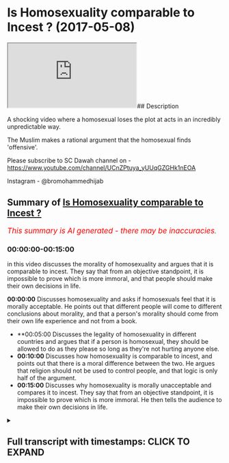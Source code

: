 # Is Homosexuality comparable to Incest ? (2017-05-08)

<iframe loading='lazy' allow='autoplay' src='https://www.youtube.com/embed/wPR8dUCgoIM'></iframe>## Description

A shocking video where a homosexual loses the plot at acts in an incredibly unpredictable way.

The Muslim makes a rational argument that the homosexual finds 'offensive'.

Please subscribe to SC Dawah channel on -
 <https://www.youtube.com/channel/UCnZPtuya_yUUqGZGHk1nEOA>

Instagram - @bromohammedhijab

## Summary of [Is Homosexuality comparable to Incest ?](https://www.youtube.com/watch?v=wPR8dUCgoIM)

*<span style="color:red; font-size:125%">This summary is AI generated - there may be inaccuracies</span>. [](/)*

### <a onclick="modifyYTiframeseektime('0')">00:00:00-00:15:00</a>

in this video discusses the morality of homosexuality and argues that it is comparable to incest. They say that from an objective standpoint, it is impossible to prove which is more immoral, and that people should make their own decisions in life.

**<a onclick="modifyYTiframeseektime('0')">00:00:00</a>** Discusses homosexuality and asks if homosexuals feel that it is morally acceptable. He points out that different people will come to different conclusions about morality, and that a person's morality should come from their own life experience and not from a book.

* **<a onclick="modifyYTiframeseektime('300')">00:05:00</a> Discusses the legality of homosexuality in different countries and argues that if a person is homosexual, they should be allowed to do as they please so long as they're not hurting anyone else.
* **<a onclick="modifyYTiframeseektime('600')">00:10:00</a>** Discusses how homosexuality is comparable to incest, and points out that there is a moral difference between the two. He argues that religion should not be used to control people, and that logic is only half of the argument.
* **<a onclick="modifyYTiframeseektime('900')">00:15:00</a>** Discusses why homosexuality is morally unacceptable and compares it to incest. They say that from an objective standpoint, it is impossible to prove which is more immoral. He then tells the audience to make their own decisions in life.

<details><summary><h2>Full transcript with timestamps: CLICK TO EXPAND</h2></summary>

<a onclick="modifyYTiframeseektime('0')">0:00:00</a> basically before we start let me just  
<a onclick="modifyYTiframeseektime('3')">0:00:03</a> introduce it to a slammer  
<a onclick="modifyYTiframeseektime('4')">0:00:04</a> it's LOM as a religion here whereby I  
<a onclick="modifyYTiframeseektime('8')">0:00:08</a> use me here if someone's a religion well  
<a onclick="modifyYTiframeseektime('13')">0:00:13</a> we believe the one God one God worthy of  
<a onclick="modifyYTiframeseektime('16')">0:00:16</a> worship all right one God worthy of  
<a onclick="modifyYTiframeseektime('19')">0:00:19</a> worship yeah yeah oh yeah one God worthy  
<a onclick="modifyYTiframeseektime('26')">0:00:26</a> of worship we believe look this is what  
<a onclick="modifyYTiframeseektime('30')">0:00:30</a> we believe there's a verse in the Quran  
<a onclick="modifyYTiframeseektime('31')">0:00:31</a> I want to introduce you to it ya know  
<a onclick="modifyYTiframeseektime('33')">0:00:33</a> see what not to like no there's a verse  
<a onclick="modifyYTiframeseektime('36')">0:00:36</a> I figured Saturday night verse 29 it  
<a onclick="modifyYTiframeseektime('40')">0:00:40</a> says but of Allah whom a solemn Roger  
<a onclick="modifyYTiframeseektime('43')">0:00:43</a> une fille Shura cap water shake it  
<a onclick="modifyYTiframeseektime('46')">0:00:46</a> sooner or later version basically says  
<a onclick="modifyYTiframeseektime('48')">0:00:48</a> that God has preferred a parable yeah of  
<a onclick="modifyYTiframeseektime('51')">0:00:51</a> a man who has many slave owners and  
<a onclick="modifyYTiframeseektime('55')">0:00:55</a> another man who has only one slave owner  
<a onclick="modifyYTiframeseektime('58')">0:00:58</a> and then he said hey Lester really  
<a onclick="modifyYTiframeseektime('60')">0:01:00</a> metella are they the same  
<a onclick="modifyYTiframeseektime('61')">0:01:01</a> yeah now the plane is do you know those  
<a onclick="modifyYTiframeseektime('65')">0:01:05</a> a philosopher his name is Rosario he  
<a onclick="modifyYTiframeseektime('66')">0:01:06</a> said man is bloom free for everywhere in  
<a onclick="modifyYTiframeseektime('69')">0:01:09</a> Chains man is going to bed one change  
<a onclick="modifyYTiframeseektime('71')">0:01:11</a> the idea is this the idea is that we as  
<a onclick="modifyYTiframeseektime('74')">0:01:14</a> Muslims we believe that you are going to  
<a onclick="modifyYTiframeseektime('76')">0:01:16</a> be a slave to something in this world  
<a onclick="modifyYTiframeseektime('78')">0:01:18</a> yes  
<a onclick="modifyYTiframeseektime('79')">0:01:19</a> you're going to either be a slave to  
<a onclick="modifyYTiframeseektime('80')">0:01:20</a> social expectations that you've chosen  
<a onclick="modifyYTiframeseektime('83')">0:01:23</a> your China it's a good way of putting it  
<a onclick="modifyYTiframeseektime('87')">0:01:27</a> so we say look let us choose who we  
<a onclick="modifyYTiframeseektime('90')">0:01:30</a> should be basically submissive to or  
<a onclick="modifyYTiframeseektime('93')">0:01:33</a> what we should be submissive to and in  
<a onclick="modifyYTiframeseektime('94')">0:01:34</a> our conceptual conceptualization we say  
<a onclick="modifyYTiframeseektime('97')">0:01:37</a> that the most appropriate thing for us  
<a onclick="modifyYTiframeseektime('99')">0:01:39</a> to submit to is the one who created  
<a onclick="modifyYTiframeseektime('101')">0:01:41</a> everything the one who knows everything  
<a onclick="modifyYTiframeseektime('103')">0:01:43</a> the one who's all aware of everything  
<a onclick="modifyYTiframeseektime('105')">0:01:45</a> and that is for us God so that's why the  
<a onclick="modifyYTiframeseektime('108')">0:01:48</a> Quran giving anyone in this entire  
<a onclick="modifyYTiframeseektime('110')">0:01:50</a> square  
<a onclick="modifyYTiframeseektime('112')">0:01:52</a> yes okay so in that case because oh  
<a onclick="modifyYTiframeseektime('114')">0:01:54</a> really so do you accept do you accept  
<a onclick="modifyYTiframeseektime('117')">0:01:57</a> that the scientists think there's like a  
<a onclick="modifyYTiframeseektime('119')">0:01:59</a> electronic that's some kind of magnetic  
<a onclick="modifyYTiframeseektime('122')">0:02:02</a> thing going on and that's God even  
<a onclick="modifyYTiframeseektime('124')">0:02:04</a> science so everybody agrees yeah no I'm  
<a onclick="modifyYTiframeseektime('128')">0:02:08</a> with you oh that's good we'll put in it  
<a onclick="modifyYTiframeseektime('129')">0:02:09</a> but I just want to say - I want to put  
<a onclick="modifyYTiframeseektime('130')">0:02:10</a> the student ma'am so for me like if you  
<a onclick="modifyYTiframeseektime('133')">0:02:13</a> ask me about my morality where do I get  
<a onclick="modifyYTiframeseektime('135')">0:02:15</a> my own morality  
<a onclick="modifyYTiframeseektime('135')">0:02:15</a> ya know but if you do I'll say look  
<a onclick="modifyYTiframeseektime('139')">0:02:19</a> there's a there's a rationality behind  
<a onclick="modifyYTiframeseektime('140')">0:02:20</a> the rally  
<a onclick="modifyYTiframeseektime('141')">0:02:21</a> so the rationality for us is okay we  
<a onclick="modifyYTiframeseektime('143')">0:02:23</a> believe that God created the universe  
<a onclick="modifyYTiframeseektime('145')">0:02:25</a> yeah now he is all-knowing we'll hearing  
<a onclick="modifyYTiframeseektime('148')">0:02:28</a> a little powerful and as an extension of  
<a onclick="modifyYTiframeseektime('150')">0:02:30</a> that he sent messengers to certain  
<a onclick="modifyYTiframeseektime('152')">0:02:32</a> people's in certain plants and  
<a onclick="modifyYTiframeseektime('154')">0:02:34</a> messengers came to people in certain  
<a onclick="modifyYTiframeseektime('156')">0:02:36</a> people certain times at different times  
<a onclick="modifyYTiframeseektime('158')">0:02:38</a> yeah and the final that we believe is  
<a onclick="modifyYTiframeseektime('160')">0:02:40</a> the Prophet Muhammad you came for  
<a onclick="modifyYTiframeseektime('161')">0:02:41</a> everything would be right  
<a onclick="modifyYTiframeseektime('163')">0:02:43</a> those messengers yeah so basically  
<a onclick="modifyYTiframeseektime('166')">0:02:46</a> whether what they have with them are two  
<a onclick="modifyYTiframeseektime('168')">0:02:48</a> things the message in the miracle the  
<a onclick="modifyYTiframeseektime('170')">0:02:50</a> message being from God which is to  
<a onclick="modifyYTiframeseektime('172')">0:02:52</a> believe in a worship and only one God  
<a onclick="modifyYTiframeseektime('174')">0:02:54</a> submit yourself to one God rather than  
<a onclick="modifyYTiframeseektime('176')">0:02:56</a> submitting yourself to aspects of the  
<a onclick="modifyYTiframeseektime('177')">0:02:57</a> creation and the miracle is the Quran  
<a onclick="modifyYTiframeseektime('180')">0:03:00</a> itself and it has a way of basically  
<a onclick="modifyYTiframeseektime('182')">0:03:02</a> proving itself okay good point so having  
<a onclick="modifyYTiframeseektime('188')">0:03:08</a> said that Oscars a homosexual yeah I  
<a onclick="modifyYTiframeseektime('190')">0:03:10</a> want to ask as a homosexual do you feel  
<a onclick="modifyYTiframeseektime('195')">0:03:15</a> it's basically in your opinion it's it's  
<a onclick="modifyYTiframeseektime('198')">0:03:18</a> your right jewy it's absolutely fine  
<a onclick="modifyYTiframeseektime('201')">0:03:21</a> morally acceptable for you to be  
<a onclick="modifyYTiframeseektime('202')">0:03:22</a> homosexual in the sense that my national  
<a onclick="modifyYTiframeseektime('205')">0:03:25</a> urge okay thank you all right yeah okay  
<a onclick="modifyYTiframeseektime('209')">0:03:29</a> I wanted to ask you a question there  
<a onclick="modifyYTiframeseektime('211')">0:03:31</a> yeah do you assert that everything that  
<a onclick="modifyYTiframeseektime('214')">0:03:34</a> you believe and feel from nature  
<a onclick="modifyYTiframeseektime('216')">0:03:36</a> you should enact depending on what how  
<a onclick="modifyYTiframeseektime('220')">0:03:40</a> you feel depending on your own  
<a onclick="modifyYTiframeseektime('223')">0:03:43</a> morality that you have available decide  
<a onclick="modifyYTiframeseektime('226')">0:03:46</a> the course of your lifetime supporting  
<a onclick="modifyYTiframeseektime('228')">0:03:48</a> with your own experiences and your own  
<a onclick="modifyYTiframeseektime('230')">0:03:50</a> destiny based on your own and what  
<a onclick="modifyYTiframeseektime('232')">0:03:52</a> you're here to do and that all of us are  
<a onclick="modifyYTiframeseektime('234')">0:03:54</a> here to do something different we're all  
<a onclick="modifyYTiframeseektime('235')">0:03:55</a> here to develop in a soul a different  
<a onclick="modifyYTiframeseektime('237')">0:03:57</a> way but religion to shut that down and  
<a onclick="modifyYTiframeseektime('238')">0:03:58</a> makes you all the same I don't believe  
<a onclick="modifyYTiframeseektime('240')">0:04:00</a> that no I'm with you but John I put this  
<a onclick="modifyYTiframeseektime('243')">0:04:03</a> on you because I think your voice is  
<a onclick="modifyYTiframeseektime('245')">0:04:05</a> thought on my website no I don't like  
<a onclick="modifyYTiframeseektime('249')">0:04:09</a> you you believe that yeah but the  
<a onclick="modifyYTiframeseektime('251')">0:04:11</a> question I asked you was you said it was  
<a onclick="modifyYTiframeseektime('252')">0:04:12</a> my network to be homosexual I mean I do  
<a onclick="modifyYTiframeseektime('255')">0:04:15</a> believe that I'm not saying that you  
<a onclick="modifyYTiframeseektime('257')">0:04:17</a> shouldn't know one thing I Fisher the  
<a onclick="modifyYTiframeseektime('261')">0:04:21</a> first Pinilla do you believe that as you  
<a onclick="modifyYTiframeseektime('263')">0:04:23</a> connect with my life I think we have  
<a onclick="modifyYTiframeseektime('264')">0:04:24</a> there should be able to adapt well most  
<a onclick="modifyYTiframeseektime('267')">0:04:27</a> of them because you have an urge to eat  
<a onclick="modifyYTiframeseektime('269')">0:04:29</a> to [ __ ] for sleep to park so most of  
<a onclick="modifyYTiframeseektime('272')">0:04:32</a> them yes I would agree sir all right  
<a onclick="modifyYTiframeseektime('274')">0:04:34</a> what about you what about you all of  
<a onclick="modifyYTiframeseektime('275')">0:04:35</a> them I wish you would do not sir  
<a onclick="modifyYTiframeseektime('278')">0:04:38</a> okay does that go fight for my morality  
<a onclick="modifyYTiframeseektime('280')">0:04:40</a> the one thing so from what did you get  
<a onclick="modifyYTiframeseektime('282')">0:04:42</a> your morality from your own life  
<a onclick="modifyYTiframeseektime('283')">0:04:43</a> experience or did you get it from the  
<a onclick="modifyYTiframeseektime('285')">0:04:45</a> book look well I think that's crap it  
<a onclick="modifyYTiframeseektime('287')">0:04:47</a> you have to get it from life okay why  
<a onclick="modifyYTiframeseektime('289')">0:04:49</a> don't kill because that's what we've got  
<a onclick="modifyYTiframeseektime('291')">0:04:51</a> to go on got to go you can have guidance  
<a onclick="modifyYTiframeseektime('294')">0:04:54</a> you can have guidance really but if you  
<a onclick="modifyYTiframeseektime('296')">0:04:56</a> don't develop it to your own experiences  
<a onclick="modifyYTiframeseektime('297')">0:04:57</a> and your own vision and your own path  
<a onclick="modifyYTiframeseektime('300')">0:05:00</a> life and everything else  
<a onclick="modifyYTiframeseektime('301')">0:05:01</a> what's the point of it well as you had  
<a onclick="modifyYTiframeseektime('303')">0:05:03</a> to have it I'm not going on chemically  
<a onclick="modifyYTiframeseektime('305')">0:05:05</a> you can call me well your life because  
<a onclick="modifyYTiframeseektime('309')">0:05:09</a> how call you done yet there you go  
<a onclick="modifyYTiframeseektime('311')">0:05:11</a> John the Baptist you go okay John Joyce  
<a onclick="modifyYTiframeseektime('314')">0:05:14</a> Jesus high five ah Piper Coverstone 0.1  
<a onclick="modifyYTiframeseektime('321')">0:05:21</a> 0.1 the circle I was a jerk yeah thank  
<a onclick="modifyYTiframeseektime('326')">0:05:26</a> you  
<a onclick="modifyYTiframeseektime('326')">0:05:26</a> oh so basically more common ways to  
<a onclick="modifyYTiframeseektime('332')">0:05:32</a> coming into your mouth your question  
<a onclick="modifyYTiframeseektime('333')">0:05:33</a> all right in also so sorry my question  
<a onclick="modifyYTiframeseektime('337')">0:05:37</a> is fit forward then someone had wished I  
<a onclick="modifyYTiframeseektime('339')">0:05:39</a> would say take someone happening right  
<a onclick="modifyYTiframeseektime('340')">0:05:40</a> now to be incestual your conceptualize  
<a onclick="modifyYTiframeseektime('347')">0:05:47</a> yeah well they have to shake themselves  
<a onclick="modifyYTiframeseektime('349')">0:05:49</a> and find out in my police say they'd  
<a onclick="modifyYTiframeseektime('351')">0:05:51</a> have to check themselves if they could  
<a onclick="modifyYTiframeseektime('353')">0:05:53</a> stop that urgent and really truly find  
<a onclick="modifyYTiframeseektime('356')">0:05:56</a> out where that came from because it  
<a onclick="modifyYTiframeseektime('357')">0:05:57</a> often comes from then having incestual  
<a onclick="modifyYTiframeseektime('360')">0:06:00</a> stuff happening in their path so that's  
<a onclick="modifyYTiframeseektime('364')">0:06:04</a> where you're saying that because I'm  
<a onclick="modifyYTiframeseektime('366')">0:06:06</a> homosexual that I've had some homosexual  
<a onclick="modifyYTiframeseektime('368')">0:06:08</a> thing happen to me in the past so that  
<a onclick="modifyYTiframeseektime('370')">0:06:10</a> bla bla bla some there's a lot of  
<a onclick="modifyYTiframeseektime('372')">0:06:12</a> different reasons why people are  
<a onclick="modifyYTiframeseektime('373')">0:06:13</a> homosexual ask about you know oh yeah go  
<a onclick="modifyYTiframeseektime('376')">0:06:16</a> someone has a genetic urge yeah yeah to  
<a onclick="modifyYTiframeseektime('380')">0:06:20</a> be incestuous yeah should they be  
<a onclick="modifyYTiframeseektime('382')">0:06:22</a> allowed to elect well that's not for me  
<a onclick="modifyYTiframeseektime('384')">0:06:24</a> to decide that's for them to decide okay  
<a onclick="modifyYTiframeseektime('386')">0:06:26</a> not for you to decide or me no no it's  
<a onclick="modifyYTiframeseektime('388')">0:06:28</a> not for me to do anything as for them to  
<a onclick="modifyYTiframeseektime('390')">0:06:30</a> sort it out  
<a onclick="modifyYTiframeseektime('390')">0:06:30</a> not for me yeah that's not none of my  
<a onclick="modifyYTiframeseektime('394')">0:06:34</a> business I don't know them so now in my  
<a onclick="modifyYTiframeseektime('396')">0:06:36</a> house if there's a crime going on again  
<a onclick="modifyYTiframeseektime('399')">0:06:39</a> if someone's been broken the law of the  
<a onclick="modifyYTiframeseektime('401')">0:06:41</a> land then obviously it's a crime that's  
<a onclick="modifyYTiframeseektime('403')">0:06:43</a> the climate it's not really what it is  
<a onclick="modifyYTiframeseektime('405')">0:06:45</a> yeah so you it's not allowed so you'd  
<a onclick="modifyYTiframeseektime('407')">0:06:47</a> get you know you get the police involved  
<a onclick="modifyYTiframeseektime('409')">0:06:49</a> which is probably if it's not allowed to  
<a onclick="modifyYTiframeseektime('411')">0:06:51</a> happen it's probably right okay so  
<a onclick="modifyYTiframeseektime('413')">0:06:53</a> you're saying is you shouldn't be  
<a onclick="modifyYTiframeseektime('414')">0:06:54</a> allowed to have a little well I'm not  
<a onclick="modifyYTiframeseektime('415')">0:06:55</a> I'm not saying anything I'm just  
<a onclick="modifyYTiframeseektime('416')">0:06:56</a> pointing out that the law says that it's  
<a onclick="modifyYTiframeseektime('419')">0:06:59</a> illegal okay so they'll also look  
<a onclick="modifyYTiframeseektime('420')">0:07:00</a> illegal  
<a onclick="modifyYTiframeseektime('421')">0:07:01</a> so our mother and a family relationship  
<a onclick="modifyYTiframeseektime('423')">0:07:03</a> to happen according to the law okay  
<a onclick="modifyYTiframeseektime('427')">0:07:07</a> according to the law if you go to a  
<a onclick="modifyYTiframeseektime('429')">0:07:09</a> country where homosexuality is illegal  
<a onclick="modifyYTiframeseektime('431')">0:07:11</a> should you still be able to enact on a  
<a onclick="modifyYTiframeseektime('433')">0:07:13</a> sec trolley well I don't know so your  
<a onclick="modifyYTiframeseektime('438')">0:07:18</a> honor I'd like to really disagree with  
<a onclick="modifyYTiframeseektime('441')">0:07:21</a> you linking homosexuality with incest  
<a onclick="modifyYTiframeseektime('443')">0:07:23</a> it's the same thing why can't only okay  
<a onclick="modifyYTiframeseektime('446')">0:07:26</a> so for example I'm looking  
<a onclick="modifyYTiframeseektime('447')">0:07:27</a> heterosexuality with incense okay and  
<a onclick="modifyYTiframeseektime('450')">0:07:30</a> I'll make a point on I link them I link  
<a onclick="modifyYTiframeseektime('452')">0:07:32</a> them all cut I'm sorry yeah like her  
<a onclick="modifyYTiframeseektime('454')">0:07:34</a> incest I pedophilia and I'm linking with  
<a onclick="modifyYTiframeseektime('458')">0:07:38</a> homosexuality and jumping all in the  
<a onclick="modifyYTiframeseektime('459')">0:07:39</a> same carrier bag and constantly blinking  
<a onclick="modifyYTiframeseektime('462')">0:07:42</a> them up they're not connected because  
<a onclick="modifyYTiframeseektime('464')">0:07:44</a> it's adult consensual circle it's not  
<a onclick="modifyYTiframeseektime('466')">0:07:46</a> going generational you are you're  
<a onclick="modifyYTiframeseektime('469')">0:07:49</a> talking incest incest okay so that's  
<a onclick="modifyYTiframeseektime('471')">0:07:51</a> intergenerational sex words of stuff but  
<a onclick="modifyYTiframeseektime('474')">0:07:54</a> well that well I don't know that's to do  
<a onclick="modifyYTiframeseektime('475')">0:07:55</a> with them isn't it what you just said  
<a onclick="modifyYTiframeseektime('477')">0:07:57</a> depending on the age they are okay so  
<a onclick="modifyYTiframeseektime('479')">0:07:59</a> notice up here  
<a onclick="modifyYTiframeseektime('480')">0:08:00</a> what's your sister's or sue Robert  
<a onclick="modifyYTiframeseektime('482')">0:08:02</a> one-hour sessions cause of each other  
<a onclick="modifyYTiframeseektime('483')">0:08:03</a> yeah I think I think gender homicidal  
<a onclick="modifyYTiframeseektime('485')">0:08:05</a> gentlemen I think gentlemen you better  
<a onclick="modifyYTiframeseektime('488')">0:08:08</a> come to the Nitty Gritty nub of your  
<a onclick="modifyYTiframeseektime('489')">0:08:09</a> point and ask me it now okay my point is  
<a onclick="modifyYTiframeseektime('491')">0:08:11</a> this right you said don't compare you  
<a onclick="modifyYTiframeseektime('494')">0:08:14</a> should have been making comparisons  
<a onclick="modifyYTiframeseektime('495')">0:08:15</a> between certain homosexuality no I know  
<a onclick="modifyYTiframeseektime('497')">0:08:17</a> I said I was really upset with the  
<a onclick="modifyYTiframeseektime('499')">0:08:19</a> factory's constantly being linked with  
<a onclick="modifyYTiframeseektime('500')">0:08:20</a> illegal sexual activity  
<a onclick="modifyYTiframeseektime('502')">0:08:22</a> homosexuality is constantly being linked  
<a onclick="modifyYTiframeseektime('504')">0:08:24</a> with illegal sexual activity instant  
<a onclick="modifyYTiframeseektime('506')">0:08:26</a> beautifuller etcetera that's why I said  
<a onclick="modifyYTiframeseektime('508')">0:08:28</a> okay I was annoyed with that something  
<a onclick="modifyYTiframeseektime('510')">0:08:30</a> you were doing in that case if you go to  
<a onclick="modifyYTiframeseektime('511')">0:08:31</a> another country where homosexuality  
<a onclick="modifyYTiframeseektime('512')">0:08:32</a> advanced would you be upset in the same  
<a onclick="modifyYTiframeseektime('515')">0:08:35</a> way if someone liquors if you two are  
<a onclick="modifyYTiframeseektime('517')">0:08:37</a> not allowed to I don't know because I've  
<a onclick="modifyYTiframeseektime('518')">0:08:38</a> never been to one of those countries and  
<a onclick="modifyYTiframeseektime('519')">0:08:39</a> I don't think I would okay so I'm saying  
<a onclick="modifyYTiframeseektime('522')">0:08:42</a> is if any homosexual forget about you if  
<a onclick="modifyYTiframeseektime('525')">0:08:45</a> any almost sexual went to Nigeria or any  
<a onclick="modifyYTiframeseektime('526')">0:08:46</a> other country well sexuality is back  
<a onclick="modifyYTiframeseektime('528')">0:08:48</a> should they or should they not be  
<a onclick="modifyYTiframeseektime('529')">0:08:49</a> allowed to enact their homosexuality  
<a onclick="modifyYTiframeseektime('530')">0:08:50</a> well I think it depends on them if they  
<a onclick="modifyYTiframeseektime('532')">0:08:52</a> choose to or not okay so what you're  
<a onclick="modifyYTiframeseektime('534')">0:08:54</a> saying here is for homosexuals you're  
<a onclick="modifyYTiframeseektime('537')">0:08:57</a> saying they have a decision to make  
<a onclick="modifyYTiframeseektime('539')">0:08:59</a> whether they want to or they don't want  
<a onclick="modifyYTiframeseektime('540')">0:09:00</a> that's right whereas we will send you an  
<a onclick="modifyYTiframeseektime('542')">0:09:02</a> adult sex not intergenerational and  
<a onclick="modifyYTiframeseektime('544')">0:09:04</a> underage sex underage sex it was  
<a onclick="modifyYTiframeseektime('547')">0:09:07</a> princess your underage sex all right all  
<a onclick="modifyYTiframeseektime('549')">0:09:09</a> right then within it within the same  
<a onclick="modifyYTiframeseektime('550')">0:09:10</a> family or whatever okay it's not it's  
<a onclick="modifyYTiframeseektime('553')">0:09:13</a> only legal though we're a bub between  
<a onclick="modifyYTiframeseektime('556')">0:09:16</a> brother and sister in this country yeah  
<a onclick="modifyYTiframeseektime('557')">0:09:17</a> I think is illegal if you leave  
<a onclick="modifyYTiframeseektime('559')">0:09:19</a> in other time your country okay when in  
<a onclick="modifyYTiframeseektime('563')">0:09:23</a> other countries in alright then in our  
<a onclick="modifyYTiframeseektime('565')">0:09:25</a> country it's illegal in our country  
<a onclick="modifyYTiframeseektime('567')">0:09:27</a> today I should assume that what exactly  
<a onclick="modifyYTiframeseektime('571')">0:09:31</a> all the odds are so Marysol for you okay  
<a onclick="modifyYTiframeseektime('574')">0:09:34</a> cool you probably more London than I am  
<a onclick="modifyYTiframeseektime('576')">0:09:36</a> okay in a normal day in a Muslim country  
<a onclick="modifyYTiframeseektime('578')">0:09:38</a> depends on which country took about as  
<a onclick="modifyYTiframeseektime('580')">0:09:40</a> many of them so why UAE I think  
<a onclick="modifyYTiframeseektime('583')">0:09:43</a> homosexuals can probably do a lot more  
<a onclick="modifyYTiframeseektime('584')">0:09:44</a> than let's say Saudi Arabia alright so  
<a onclick="modifyYTiframeseektime('586')">0:09:46</a> it's kind of like it you know I think  
<a onclick="modifyYTiframeseektime('589')">0:09:49</a> they should be I think they should I  
<a onclick="modifyYTiframeseektime('591')">0:09:51</a> think people should be free to do what  
<a onclick="modifyYTiframeseektime('593')">0:09:53</a> they feel like doing as long as they're  
<a onclick="modifyYTiframeseektime('595')">0:09:55</a> not hearing somebody else and they're  
<a onclick="modifyYTiframeseektime('597')">0:09:57</a> not they lie against I think the people  
<a onclick="modifyYTiframeseektime('598')">0:09:58</a> should be free to do what they want as  
<a onclick="modifyYTiframeseektime('599')">0:09:59</a> long as they're not hurting is by  
<a onclick="modifyYTiframeseektime('601')">0:10:01</a> breaking the law happy you said that  
<a onclick="modifyYTiframeseektime('602')">0:10:02</a> well you know I'd be very confusing but  
<a onclick="modifyYTiframeseektime('604')">0:10:04</a> you're trying to box me into a situation  
<a onclick="modifyYTiframeseektime('605')">0:10:05</a> and a box around by people and I'd like  
<a onclick="modifyYTiframeseektime('609')">0:10:09</a> to serve other people what they think  
<a onclick="modifyYTiframeseektime('610')">0:10:10</a> about homosexuality ask them what do you  
<a onclick="modifyYTiframeseektime('613')">0:10:13</a> think what do you think about my  
<a onclick="modifyYTiframeseektime('615')">0:10:15</a> sexuality no comment no comment what do  
<a onclick="modifyYTiframeseektime('617')">0:10:17</a> you think about my pictures no comment  
<a onclick="modifyYTiframeseektime('620')">0:10:20</a> no comment take-home receive back  
<a onclick="modifyYTiframeseektime('622')">0:10:22</a> there's no not these people why because  
<a onclick="modifyYTiframeseektime('624')">0:10:24</a> you've asked me for like the law no but  
<a onclick="modifyYTiframeseektime('625')">0:10:25</a> the bigger here you should be able to  
<a onclick="modifyYTiframeseektime('627')">0:10:27</a> can I ask you a question yeah you're you  
<a onclick="modifyYTiframeseektime('629')">0:10:29</a> seem like a decent guy yeah well Muslim  
<a onclick="modifyYTiframeseektime('631')">0:10:31</a> this is weakest or a million questions  
<a onclick="modifyYTiframeseektime('632')">0:10:32</a> look at that let me allow me to  
<a onclick="modifyYTiframeseektime('634')">0:10:34</a> elaborate on my point my point is that  
<a onclick="modifyYTiframeseektime('636')">0:10:36</a> people ask us questions all the time  
<a onclick="modifyYTiframeseektime('637')">0:10:37</a> about slap people ask Jewish people  
<a onclick="modifyYTiframeseektime('640')">0:10:40</a> questions also my Judaism Christian  
<a onclick="modifyYTiframeseektime('642')">0:10:42</a> author I do a Judaism ABS we've all done  
<a onclick="modifyYTiframeseektime('644')">0:10:44</a> by atheism everything should be able to  
<a onclick="modifyYTiframeseektime('647')">0:10:47</a> recreate a scrutinize and criticize  
<a onclick="modifyYTiframeseektime('648')">0:10:48</a> including sexuality and so it's not fair  
<a onclick="modifyYTiframeseektime('651')">0:10:51</a> I don't believe it's fair if you want to  
<a onclick="modifyYTiframeseektime('653')">0:10:53</a> say it's freedom of speech for us to say  
<a onclick="modifyYTiframeseektime('654')">0:10:54</a> okay we should have parameters of that  
<a onclick="modifyYTiframeseektime('656')">0:10:56</a> speedo Street I'm saying that if you're  
<a onclick="modifyYTiframeseektime('658')">0:10:58</a> almost sexual just like I'm a Muslim and  
<a onclick="modifyYTiframeseektime('659')">0:10:59</a> someone's a Christian all of us should  
<a onclick="modifyYTiframeseektime('661')">0:11:01</a> be able to have engaging conversation  
<a onclick="modifyYTiframeseektime('663')">0:11:03</a> while getting angry actually  
<a onclick="modifyYTiframeseektime('665')">0:11:05</a> rationalised angry is really moving  
<a onclick="modifyYTiframeseektime('666')">0:11:06</a> anger okay if you get passion okay now  
<a onclick="modifyYTiframeseektime('669')">0:11:09</a> let me ask you a question nother  
<a onclick="modifyYTiframeseektime('670')">0:11:10</a> question right my favorite question to  
<a onclick="modifyYTiframeseektime('672')">0:11:12</a> you you said you can do everyone so long  
<a onclick="modifyYTiframeseektime('673')">0:11:13</a> it's about how many or not that's the  
<a onclick="modifyYTiframeseektime('674')">0:11:14</a> harm principle side by DJ SMIL yeah and  
<a onclick="modifyYTiframeseektime('677')">0:11:17</a> unlock on liberty in 1800 I don't know  
<a onclick="modifyYTiframeseektime('679')">0:11:19</a> basically I'll tell you what this means  
<a onclick="modifyYTiframeseektime('680')">0:11:20</a> now it's a liberal it's a libertarian  
<a onclick="modifyYTiframeseektime('682')">0:11:22</a> principle that was come from a  
<a onclick="modifyYTiframeseektime('683')">0:11:23</a> philosopher in 1800 I've got two  
<a onclick="modifyYTiframeseektime('685')">0:11:25</a> questions to you number one  
<a onclick="modifyYTiframeseektime('687')">0:11:27</a> then if you really think about it incest  
<a onclick="modifyYTiframeseektime('689')">0:11:29</a> between brother and sister yeah where  
<a onclick="modifyYTiframeseektime('692')">0:11:32</a> they're both consensual over H in your  
<a onclick="modifyYTiframeseektime('694')">0:11:34</a> opinion should not be illegal  
<a onclick="modifyYTiframeseektime('696')">0:11:36</a> yeah I didn't sign that's not my opinion  
<a onclick="modifyYTiframeseektime('698')">0:11:38</a> so what's your friend you're putting  
<a onclick="modifyYTiframeseektime('700')">0:11:40</a> your opinion now now I'm asking what is  
<a onclick="modifyYTiframeseektime('701')">0:11:41</a> your opinion is incest between two  
<a onclick="modifyYTiframeseektime('703')">0:11:43</a> consensual adults but brother and sister  
<a onclick="modifyYTiframeseektime('706')">0:11:46</a> now both consented and wearing  
<a onclick="modifyYTiframeseektime('707')">0:11:47</a> protection so there's all deformed  
<a onclick="modifyYTiframeseektime('708')">0:11:48</a> babies is that legitimate is that  
<a onclick="modifyYTiframeseektime('711')">0:11:51</a> morally acceptable is that morally  
<a onclick="modifyYTiframeseektime('712')">0:11:52</a> unacceptable I think you'd have to ask  
<a onclick="modifyYTiframeseektime('715')">0:11:55</a> those two themselves and their parents  
<a onclick="modifyYTiframeseektime('717')">0:11:57</a> and the people in their vicinity I've  
<a onclick="modifyYTiframeseektime('719')">0:11:59</a> got no there's nothing to deny don't  
<a onclick="modifyYTiframeseektime('720')">0:12:00</a> have children my own and I'm asking for  
<a onclick="modifyYTiframeseektime('722')">0:12:02</a> your opinion does my opinion yeah I give  
<a onclick="modifyYTiframeseektime('725')">0:12:05</a> me my opinion so what's your play  
<a onclick="modifyYTiframeseektime('726')">0:12:06</a> tickets between those two that I will  
<a onclick="modifyYTiframeseektime('728')">0:12:08</a> use on for that when we talked about the  
<a onclick="modifyYTiframeseektime('729')">0:12:09</a> linkage between horse or hybrid between  
<a onclick="modifyYTiframeseektime('731')">0:12:11</a> because less than almost actuality then  
<a onclick="modifyYTiframeseektime('732')">0:12:12</a> going because they often link  
<a onclick="modifyYTiframeseektime('735')">0:12:15</a> homosexuality with in things which  
<a onclick="modifyYTiframeseektime('738')">0:12:18</a> without incest or people's only out  
<a onclick="modifyYTiframeseektime('740')">0:12:20</a> there what's all that because they're  
<a onclick="modifyYTiframeseektime('741')">0:12:21</a> why definitely linked in it so what  
<a onclick="modifyYTiframeseektime('742')">0:12:22</a> along with the mental link is made so  
<a onclick="modifyYTiframeseektime('744')">0:12:24</a> what's well is that leave interrupting  
<a onclick="modifyYTiframeseektime('746')">0:12:26</a> me sorry I'm so mental link is made in  
<a onclick="modifyYTiframeseektime('748')">0:12:28</a> people's mind that link homosexuality  
<a onclick="modifyYTiframeseektime('751')">0:12:31</a> with pedophilia within certain okay I'm  
<a onclick="modifyYTiframeseektime('754')">0:12:34</a> also critically though well you can't  
<a onclick="modifyYTiframeseektime('755')">0:12:35</a> strong I'm the argument I'm gonna no I'm  
<a onclick="modifyYTiframeseektime('757')">0:12:37</a> not telling you that's what happens in  
<a onclick="modifyYTiframeseektime('759')">0:12:39</a> the public for me I'm doing it no no  
<a onclick="modifyYTiframeseektime('760')">0:12:40</a> you're not I'm going into it you try to  
<a onclick="modifyYTiframeseektime('762')">0:12:42</a> do it I own a love inside cut you off  
<a onclick="modifyYTiframeseektime('764')">0:12:44</a> and you didn't like a winter sand also  
<a onclick="modifyYTiframeseektime('766')">0:12:46</a> sorry I'm saying to you what it is a  
<a onclick="modifyYTiframeseektime('768')">0:12:48</a> different if you say if you use the  
<a onclick="modifyYTiframeseektime('770')">0:12:50</a> liberal Humphrey supplies barometer I'm  
<a onclick="modifyYTiframeseektime('772')">0:12:52</a> asking you what is the moral difference  
<a onclick="modifyYTiframeseektime('774')">0:12:54</a> between homosexuality and a brother and  
<a onclick="modifyYTiframeseektime('777')">0:12:57</a> a sister having sex of each other this  
<a onclick="modifyYTiframeseektime('778')">0:12:58</a> is such a stupid discussion and you're  
<a onclick="modifyYTiframeseektime('781')">0:13:01</a> having such a stupid argument but you  
<a onclick="modifyYTiframeseektime('782')">0:13:02</a> don't have any responsible i am i  
<a onclick="modifyYTiframeseektime('784')">0:13:04</a> throwing a response and telling you what  
<a onclick="modifyYTiframeseektime('785')">0:13:05</a> you're trying to do is very very twisted  
<a onclick="modifyYTiframeseektime('787')">0:13:07</a> and stupid it's all white like that I've  
<a onclick="modifyYTiframeseektime('789')">0:13:09</a> told you already and you didn't listen  
<a onclick="modifyYTiframeseektime('790')">0:13:10</a> no I'm not working with one to take back  
<a onclick="modifyYTiframeseektime('792')">0:13:12</a> no but no but you do well you learn the  
<a onclick="modifyYTiframeseektime('795')">0:13:15</a> tape can you see why you're not giving  
<a onclick="modifyYTiframeseektime('796')">0:13:16</a> any answers okay I gave you the answer  
<a onclick="modifyYTiframeseektime('798')">0:13:18</a> what's the answer  
<a onclick="modifyYTiframeseektime('799')">0:13:19</a> what's the difference between interest  
<a onclick="modifyYTiframeseektime('800')">0:13:20</a> from a logical little us what this  
<a onclick="modifyYTiframeseektime('802')">0:13:22</a> different positive one is a man having  
<a onclick="modifyYTiframeseektime('804')">0:13:24</a> sex with another man okay  
<a onclick="modifyYTiframeseektime('806')">0:13:26</a> one man having sex with another man and  
<a onclick="modifyYTiframeseektime('807')">0:13:27</a> the other one is two people in the same  
<a onclick="modifyYTiframeseektime('809')">0:13:29</a> family having sex is one right one wrong  
<a onclick="modifyYTiframeseektime('812')">0:13:32</a> quite well that depends on your point of  
<a onclick="modifyYTiframeseektime('813')">0:13:33</a> view I'm asking you either like the link  
<a onclick="modifyYTiframeseektime('816')">0:13:36</a> I'm asking you why do you like the link  
<a onclick="modifyYTiframeseektime('817')">0:13:37</a> um because  
<a onclick="modifyYTiframeseektime('818')">0:13:38</a> wait inferred that homosexuality somehow  
<a onclick="modifyYTiframeseektime('822')">0:13:42</a> not right something not quite right  
<a onclick="modifyYTiframeseektime('825')">0:13:45</a> about it there's something a little bit  
<a onclick="modifyYTiframeseektime('827')">0:13:47</a> something about my question one other  
<a onclick="modifyYTiframeseektime('829')">0:13:49</a> thought you were playing what's the  
<a onclick="modifyYTiframeseektime('830')">0:13:50</a> difference between incest and why yeah  
<a onclick="modifyYTiframeseektime('831')">0:13:51</a> why you asking the question why not what  
<a onclick="modifyYTiframeseektime('833')">0:13:53</a> not why not why are you asking that  
<a onclick="modifyYTiframeseektime('835')">0:13:55</a> particular question I feel I feel like  
<a onclick="modifyYTiframeseektime('837')">0:13:57</a> it  
<a onclick="modifyYTiframeseektime('837')">0:13:57</a> oh you know you do what you do like you  
<a onclick="modifyYTiframeseektime('840')">0:14:00</a> do a lot of now it's damaging his belief  
<a onclick="modifyYTiframeseektime('843')">0:14:03</a> system oh oh you see what how you work  
<a onclick="modifyYTiframeseektime('845')">0:14:05</a> you're mainly trying to mind [ __ ] people  
<a onclick="modifyYTiframeseektime('847')">0:14:07</a> with his religion and then when you  
<a onclick="modifyYTiframeseektime('849')">0:14:09</a> stare men on rivers or like in whatever  
<a onclick="modifyYTiframeseektime('851')">0:14:11</a> religion I want yeah but you don't  
<a onclick="modifyYTiframeseektime('853')">0:14:13</a> that's irrelevant finally Allah thank  
<a onclick="modifyYTiframeseektime('855')">0:14:15</a> you so you could take you see here  
<a onclick="modifyYTiframeseektime('858')">0:14:18</a> here's a good example of something which  
<a onclick="modifyYTiframeseektime('860')">0:14:20</a> you could have just which basically have  
<a onclick="modifyYTiframeseektime('862')">0:14:22</a> lost the argument well that's that's  
<a onclick="modifyYTiframeseektime('864')">0:14:24</a> that's in the opinion of the person  
<a onclick="modifyYTiframeseektime('866')">0:14:26</a> who's listening to this not you or me  
<a onclick="modifyYTiframeseektime('867')">0:14:27</a> okay that's good you have your abilities  
<a onclick="modifyYTiframeseektime('871')">0:14:31</a> and so as other people are going to  
<a onclick="modifyYTiframeseektime('872')">0:14:32</a> watch these logic logically they're free  
<a onclick="modifyYTiframeseektime('874')">0:14:34</a> to make their own minds up and flush  
<a onclick="modifyYTiframeseektime('875')">0:14:35</a> their own mobile phones down their own  
<a onclick="modifyYTiframeseektime('877')">0:14:37</a> toilets and cut the control system and  
<a onclick="modifyYTiframeseektime('879')">0:14:39</a> stop bullshitting around with these  
<a onclick="modifyYTiframeseektime('880')">0:14:40</a> stupid religions that mind [ __ ] you and  
<a onclick="modifyYTiframeseektime('883')">0:14:43</a> allow you to be controlled on mass  
<a onclick="modifyYTiframeseektime('884')">0:14:44</a> through different countries okay so it's  
<a onclick="modifyYTiframeseektime('887')">0:14:47</a> religion does anyone have a stick now be  
<a onclick="modifyYTiframeseektime('888')">0:14:48</a> excuse me he's off he's on he saw  
<a onclick="modifyYTiframeseektime('892')">0:14:52</a> himself please so okay so here okay  
<a onclick="modifyYTiframeseektime('895')">0:14:55</a> logically you have nothing to satisfy  
<a onclick="modifyYTiframeseektime('899')">0:14:59</a> yourself with well logic is only half  
<a onclick="modifyYTiframeseektime('900')">0:15:00</a> the story which is from this part of  
<a onclick="modifyYTiframeseektime('902')">0:15:02</a> right this part of the brain the other  
<a onclick="modifyYTiframeseektime('904')">0:15:04</a> part of the intuitive for feminine for  
<a onclick="modifyYTiframeseektime('906')">0:15:06</a> sensual is dancing you're like oh sexual  
<a onclick="modifyYTiframeseektime('909')">0:15:09</a> oh oh we don't like that do you coming  
<a onclick="modifyYTiframeseektime('913')">0:15:13</a> in cool okay I think he'll fill minutes  
<a onclick="modifyYTiframeseektime('918')">0:15:18</a> to get my permission to get my position  
<a onclick="modifyYTiframeseektime('920')">0:15:20</a> because go home alright what do you  
<a onclick="modifyYTiframeseektime('923')">0:15:23</a> listen I'm someplace book alright anyway  
<a onclick="modifyYTiframeseektime('926')">0:15:26</a> so long as we're not harming anyone else  
<a onclick="modifyYTiframeseektime('927')">0:15:27</a> you know  
<a onclick="modifyYTiframeseektime('928')">0:15:28</a> really well and what I won't help  
<a onclick="modifyYTiframeseektime('930')">0:15:30</a> anybody else and when they put those  
<a onclick="modifyYTiframeseektime('931')">0:15:31</a> pants on people's backs in Guantanamo  
<a onclick="modifyYTiframeseektime('933')">0:15:33</a> Bay and play heavy melting we weren't  
<a onclick="modifyYTiframeseektime('934')">0:15:34</a> harming anybody were they different do  
<a onclick="modifyYTiframeseektime('937')">0:15:37</a> you know what I was doing you you're  
<a onclick="modifyYTiframeseektime('939')">0:15:39</a> coming well sir I got to be very funny  
<a onclick="modifyYTiframeseektime('940')">0:15:40</a> I understand what I could do with other  
<a onclick="modifyYTiframeseektime('942')">0:15:42</a> comes you know I want to take back all  
<a onclick="modifyYTiframeseektime('944')">0:15:44</a> right so if you have any answer here let  
<a onclick="modifyYTiframeseektime('946')">0:15:46</a> me ask you one last time and if you  
<a onclick="modifyYTiframeseektime('947')">0:15:47</a> don't answer anything then I think we  
<a onclick="modifyYTiframeseektime('949')">0:15:49</a> can all make of it  
<a onclick="modifyYTiframeseektime('950')">0:15:50</a> we can all make out on any point so  
<a onclick="modifyYTiframeseektime('951')">0:15:51</a> don't give the shoes man we can all make  
<a onclick="modifyYTiframeseektime('953')">0:15:53</a> our own mind up on this yeah because I  
<a onclick="modifyYTiframeseektime('955')">0:15:55</a> said thank you for your response and  
<a onclick="modifyYTiframeseektime('956')">0:15:56</a> what's the difference between  
<a onclick="modifyYTiframeseektime('957')">0:15:57</a> homosexuality means and inside no that's  
<a onclick="modifyYTiframeseektime('959')">0:15:59</a> not my question my question is why is  
<a onclick="modifyYTiframeseektime('961')">0:16:01</a> homosexuality a man another man having  
<a onclick="modifyYTiframeseektime('964')">0:16:04</a> sexual intercourse and the act of a man  
<a onclick="modifyYTiframeseektime('967')">0:16:07</a> and a woman who happen to brother and  
<a onclick="modifyYTiframeseektime('968')">0:16:08</a> sister yeah and they're consensual yeah  
<a onclick="modifyYTiframeseektime('973')">0:16:13</a> drink that because you're gonna do it  
<a onclick="modifyYTiframeseektime('975')">0:16:15</a> actually time all right okay so I'm  
<a onclick="modifyYTiframeseektime('978')">0:16:18</a> asking you why is it before you're  
<a onclick="modifyYTiframeseektime('980')">0:16:20</a> likely to see anything okay whatever I  
<a onclick="modifyYTiframeseektime('981')">0:16:21</a> see now no thanks I don't drink alcohol  
<a onclick="modifyYTiframeseektime('984')">0:16:24</a> no no not on tetanus all right okay it  
<a onclick="modifyYTiframeseektime('988')">0:16:28</a> does it smaller good anyways I was the  
<a onclick="modifyYTiframeseektime('990')">0:16:30</a> hymen  
<a onclick="modifyYTiframeseektime('991')">0:16:31</a> okay okay fair enough I'm sorry I  
<a onclick="modifyYTiframeseektime('993')">0:16:33</a> prejudged you there anyways this is also  
<a onclick="modifyYTiframeseektime('1004')">0:16:44</a> like what you feel in your car you can't  
<a onclick="modifyYTiframeseektime('1006')">0:16:46</a> swallow okay yes yes burn up question  
<a onclick="modifyYTiframeseektime('1011')">0:16:51</a> question question what makes  
<a onclick="modifyYTiframeseektime('1014')">0:16:54</a> homosexuality any more or less morally  
<a onclick="modifyYTiframeseektime('1018')">0:16:58</a> acceptable than a brother and sister are  
<a onclick="modifyYTiframeseektime('1020')">0:17:00</a> wearing who take contraceptive tablets  
<a onclick="modifyYTiframeseektime('1024')">0:17:04</a> or wherever is they do I wear protection  
<a onclick="modifyYTiframeseektime('1026')">0:17:06</a> whoever is what makes one morally okay  
<a onclick="modifyYTiframeseektime('1029')">0:17:09</a> and everyone not more than a moral  
<a onclick="modifyYTiframeseektime('1030')">0:17:10</a> stance the way of what will you believe  
<a onclick="modifyYTiframeseektime('1032')">0:17:12</a> okay so you're saying it's not like that  
<a onclick="modifyYTiframeseektime('1034')">0:17:14</a> so here so here in other words you never  
<a onclick="modifyYTiframeseektime('1037')">0:17:17</a> want that for you yeah okay thank you  
<a onclick="modifyYTiframeseektime('1040')">0:17:20</a> ask your question let me answer you so  
<a onclick="modifyYTiframeseektime('1042')">0:17:22</a> for us it's very straightforward  
<a onclick="modifyYTiframeseektime('1044')">0:17:24</a> yeah we say that from a mobs on an  
<a onclick="modifyYTiframeseektime('1047')">0:17:27</a> objective level it's impossible for us  
<a onclick="modifyYTiframeseektime('1049')">0:17:29</a> to prove morality yeah unless you have  
<a onclick="modifyYTiframeseektime('1051')">0:17:31</a> an all-knowing entity which transmits  
<a onclick="modifyYTiframeseektime('1053')">0:17:33</a> the information to human beings always  
<a onclick="modifyYTiframeseektime('1055')">0:17:35</a> we think that is actualized in the last  
<a onclick="modifyYTiframeseektime('1058')">0:17:38</a> and final revelation which is a plan  
<a onclick="modifyYTiframeseektime('1060')">0:17:40</a> twisting to say the same thing about the  
<a onclick="modifyYTiframeseektime('1062')">0:17:42</a> Bible kind of stuff do you think the  
<a onclick="modifyYTiframeseektime('1064')">0:17:44</a> point is no I'm the Oscar meal across  
<a onclick="modifyYTiframeseektime('1066')">0:17:46</a> here so the answer is it's okay  
<a onclick="modifyYTiframeseektime('1069')">0:17:49</a> Emma I'll see you in this one word we  
<a onclick="modifyYTiframeseektime('1071')">0:17:51</a> say homosexuality was the act of a man  
<a onclick="modifyYTiframeseektime('1073')">0:17:53</a> having sex when suppose of another man  
<a onclick="modifyYTiframeseektime('1074')">0:17:54</a> is equivalent to two are basically a  
<a onclick="modifyYTiframeseektime('1078')">0:17:58</a> brother having sexual intercourse some  
<a onclick="modifyYTiframeseektime('1079')">0:17:59</a> story for you them night but you have no  
<a onclick="modifyYTiframeseektime('1081')">0:18:01</a> reason to feel certain because you have  
<a onclick="modifyYTiframeseektime('1082')">0:18:02</a> not our counselor argument why is it  
<a onclick="modifyYTiframeseektime('1084')">0:18:04</a> wrong I don't at the camera view leaves  
<a onclick="modifyYTiframeseektime('1086')">0:18:06</a> a sorry mind your society is way more  
<a onclick="modifyYTiframeseektime('1087')">0:18:07</a> she tried unicycling was not like it's  
<a onclick="modifyYTiframeseektime('1089')">0:18:09</a> okay and I'm sorry basically I'm saying  
<a onclick="modifyYTiframeseektime('1092')">0:18:12</a> to you is basically your suspect because  
<a onclick="modifyYTiframeseektime('1094')">0:18:14</a> you're living in a present time in a  
<a onclick="modifyYTiframeseektime('1096')">0:18:16</a> creeper station right and so you  
<a onclick="modifyYTiframeseektime('1097')">0:18:17</a> religious Primus you know as you just  
<a onclick="modifyYTiframeseektime('1099')">0:18:19</a> said that I'm covering you as this goes  
<a onclick="modifyYTiframeseektime('1100')">0:18:20</a> one but we check my own so have you got  
<a onclick="modifyYTiframeseektime('1103')">0:18:23</a> any reason to believe that one is more  
<a onclick="modifyYTiframeseektime('1105')">0:18:25</a> stories for an hour no it's just you're  
<a onclick="modifyYTiframeseektime('1107')">0:18:27</a> a person one card thank you very much I  
<a onclick="modifyYTiframeseektime('1108')">0:18:28</a> think with that I think you're free to  
<a onclick="modifyYTiframeseektime('1110')">0:18:30</a> make your own decisions up in life  
<a onclick="modifyYTiframeseektime('1112')">0:18:32</a> please don't even do any ID pop body  
<a onclick="modifyYTiframeseektime('1114')">0:18:34</a> above you I don't follow nobody Thank  
<a onclick="modifyYTiframeseektime('1117')">0:18:37</a> You Isaac  
</details>
